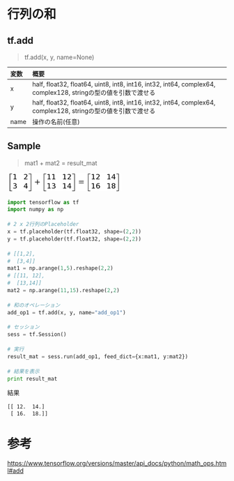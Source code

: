 
# 行列の和

## tf.add

> tf.add(x, y, name=None)

|変数|概要|
|:--|:--|
|x|half, float32, float64, uint8, int8, int16, int32, int64, complex64, complex128, stringの型の値を引数で渡せる|
|y|half, float32, float64, uint8, int8, int16, int32, int64, complex64, complex128, stringの型の値を引数で渡せる|
|name|操作の名前(任意)|

## Sample

> mat1 + mat2 = result_mat

![](/img/tf_add.png)

```python
import tensorflow as tf 
import numpy as np

# 2 x 2行列のPlaceholder
x = tf.placeholder(tf.float32, shape=(2,2))
y = tf.placeholder(tf.float32, shape=(2,2))

# [[1,2],
#  [3,4]]
mat1 = np.arange(1,5).reshape(2,2)
# [[11, 12],
#  [13,14]]
mat2 = np.arange(11,15).reshape(2,2)

# 和のオペレーション
add_op1 = tf.add(x, y, name="add_op1")

# セッション
sess = tf.Session()

# 実行
result_mat = sess.run(add_op1, feed_dict={x:mat1, y:mat2})

# 結果を表示
print result_mat
```

結果

```shell
[[ 12.  14.]
 [ 16.  18.]]
```

# 参考

https://www.tensorflow.org/versions/master/api_docs/python/math_ops.html#add


